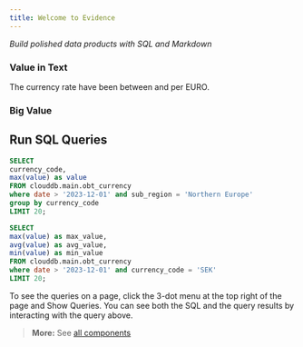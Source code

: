 ```yaml
---
title: Welcome to Evidence
---
```


_Build polished data products with SQL and Markdown_

<BarChart
  data={currency_codes}
  x=currency_code
  y=value
  title = "Current max value during december"
/>

### Value in Text

The currency rate have been between **<Value data={swedish_currency} column=min_value/>** and **<Value data={swedish_currency} column=max_value/>** per EURO. 

### Big Value 
<BigValue data={swedish_currency} value=avg_value />

## Run SQL Queries

```sql currency_codes
SELECT
currency_code,
max(value) as value
FROM clouddb.main.obt_currency
where date > '2023-12-01' and sub_region = 'Northern Europe'
group by currency_code
LIMIT 20;
```

```sql swedish_currency
SELECT
max(value) as max_value,
avg(value) as avg_value,
min(value) as min_value
FROM clouddb.main.obt_currency
where date > '2023-12-01' and currency_code = 'SEK'
LIMIT 20;
```

<Alert status=info>  
To see the queries on a page, click the 3-dot menu at the top right of the page and Show Queries. You can see both the SQL and the query results by interacting with the query above.
</Alert>

> **More:** See [all components](https://docs.evidence.dev/components/all-components)